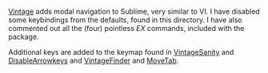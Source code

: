 [Vintage] adds modal navigation to Sublime, very similar to VI. I have disabled some keybindings from the defaults, found in this directory. I have also commented out all the (four) pointless *EX* commands, included with the package.  

Additional keys are added to the keymap found in [VintageSanity] and [DisableArrowkeys] and [VintageFinder] and [MoveTab].

[Vintage]: http://www.sublimetext.com/docs/3/vintage.html
[VintageSanity]: #
[VintageFinder]: #
[DisableArrowkeys]: #
[MoveTab]: #
